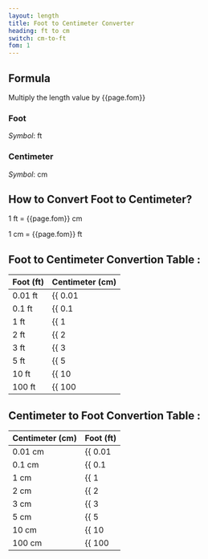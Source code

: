 ```yaml
---
layout: length
title: Foot to Centimeter Converter
heading: ft to cm
switch: cm-to-ft
fom: 1
---
```


## Formula
Multiply the length value by {{page.fom}}

### Foot
*Symbol*: ft

### Centimeter
*Symbol*: cm

## How to Convert Foot to Centimeter?
1 ft = {{page.fom}} cm

1 cm = {{page.fom}} ft

## Foot to Centimeter Convertion Table :

| Foot (ft) | Centimeter (cm) |
| ---- | ---- |
| 0.01 ft | {{ 0.01 | times: page.fom | round: 5 }} cm |
| 0.1 ft | {{ 0.1 | times: page.fom | round: 5 }} cm |
| 1 ft | {{ 1 | times: page.fom | round: 5 }} cm |
| 2 ft | {{ 2 | times: page.fom | round: 5 }} cm |
| 3 ft | {{ 3 | times: page.fom | round: 5 }} cm |
| 5 ft | {{ 5 | times: page.fom | round: 5 }} cm |
| 10 ft | {{ 10 | times: page.fom | round: 5 }} cm |
| 100 ft | {{ 100 | times: page.fom | round: 5 }} cm |

## Centimeter to Foot Convertion Table :

| Centimeter (cm) | Foot (ft) |
| ---- | ---- |
| 0.01 cm | {{ 0.01 | divided_by: page.fom | round: 5 }} ft |
| 0.1 cm | {{ 0.1 | divided_by: page.fom | round: 5 }} ft |
| 1 cm | {{ 1 | divided_by: page.fom | round: 5 }} ft |
| 2 cm | {{ 2 | divided_by: page.fom | round: 5 }} ft |
| 3 cm | {{ 3 | divided_by: page.fom | round: 5 }} ft |
| 5 cm | {{ 5 | divided_by: page.fom | round: 5 }} ft |
| 10 cm | {{ 10 | divided_by: page.fom | round: 5 }} ft |
| 100 cm | {{ 100 | divided_by: page.fom | round: 5 }} ft |

<script>
selectInput[5].selected = true
selectOutput[3].selected = true
</script>
